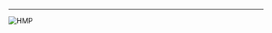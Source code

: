 
____________________________________________________________________________________________________________
   ![HMP](https://github.com/user-attachments/assets/e7576c9a-c7bd-4150-aba2-9adee745a976)
